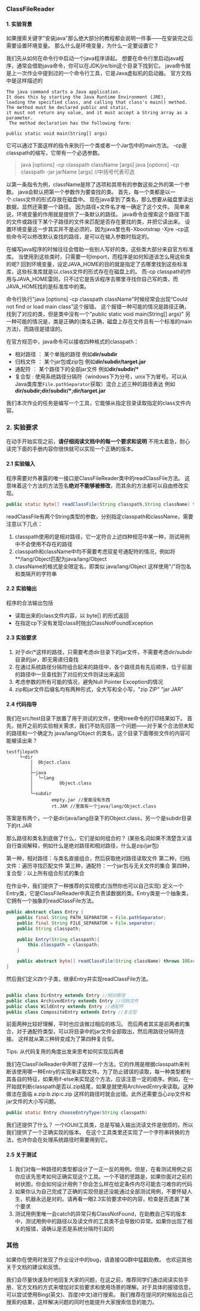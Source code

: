 ### ClassFileReader

#### 1. 实验背景
如果搜索关键字"安装java"那么绝大部分的教程都会说明一件事——在安装完之后需要设置环境变量。
那么什么是环境变量，为什么一定要设置它？

我们先从如何在命令行中启动一个java程序讲起。
想要在命令行里启动java程序，通常会借助java命令，你可以在JDK/jre/bin这个目录下找到它。
java命令就是上一次作业中提到过的一个命令行工具，它是Java虚拟机的启动器。
官方文档中是这样描述的
```
The java command starts a Java application. 
It does this by starting the Java Runtime Environment (JRE), 
loading the specified class, and calling that class's main() method.
The method must be declared public and static, 
it must not return any value, and it must accept a String array as a parameter.
 The method declaration has the following form:

public static void main(String[] args)
```
它可以通过下面这样的指令来执行一个类或者一个Jar包中的main方法。
-cp是classpath的缩写，它带有一个必选参数。 
> java [options] -cp classpath className [args]
> java [options] -cp classpath -jar jarName [args] //中括号代表可选

以第一条指令为例，className是除了选项和其带有的参数这些之外的第一个参数。
java会默认把第一个参数作为要查找的类。
首先，每一个类都是以一个.class文件的形式存放在磁盘中。
现在java拿到了类名，那么想要从磁盘里读出数据，显然还需要一个路径。
因为路径+文件名才唯一确定了这个文件。
简单来说，环境变量的作用就是提供了一条默认的路径。
java命令会搜索这个路径下面的文件或路径下某个子路径的文件来匹配是否存在要找的类，并把它读出来。
设置环境变量这一步其实并不是必须的，因为java里也有-Xbootstrap -Xjre -cp这些命令可以修改默认查找的路径，是可以在输入参数时指定的。

在编写java程序的时候往往会借助一些别人写好的类，这些类大部分来自官方标准库。
当使用到这些类时，只需要一句import，而程序是如何知道该怎么用这些类的呢?
回到环境变量，设定JAVA_HOME的目的就是指定了去哪里找到这些标准库，这些标准库就是以.class文件的形式存在在磁盘上的。
而-cp classpath的作用与JAVA_HOME雷同，只不过它是告诉程序去哪里寻找你自己写的类，而JAVA_HOME找的是标准库中的类。

命令行执行"java [options] -cp classpath className"时候经常会出现“Could not find or load main class”这个报错。
这个报错一种可能的情况是路径正确，找到了对应的类，但是类中没有一个"public static void main(String[] args)"
另一种可能的情况是，类是正确的(类名正确，磁盘上存在文件且有一个标准的main方法)，而路径是错误的。

在官方规范中，java命令可以接收四种格式的classpath：
- 相对路径 ： 某个单独的路径 例如**dir/subdir**
- 归档文件 ： 某个jar包或zip包 例如**dir/subdir/target.jar**
- 通配符   ： 某个路径下的全部jar文件 例如**dir/subdir/\***
- 复合型  : 使用系统路径分隔符（windows下为分号，unix下为冒号。可以从Java类库里`File.pathSeparator`获取）混合上述三种的路径表达 例如**dir/subdir;dir/subdir/*;dir/target.jar**

我们本次作业的任务是编写一个工具，它能够从指定目录读取指定的class文件内容。

### 2. 实验要求

在动手开始实现之前，**请仔细阅读文档中的每一个要求和说明**
不用太着急，耐心读完下面的手册内容你很快就可以实现一个正确的版本。

#### 2.1 实验输入
程序需要对外暴露的唯一接口是ClassFileReader类中的readClassFile方法。
这意味着这个方法的方法签名**绝对不能够被修改**，而其余的方法都可以自由修改实现。
```java
public static byte[] readClassFile(String classpath,String className) throws ClassNotFoundException
```

readClassFile有两个String类型的参数，分别指定classpath和className，需要注意以下几点：
1. classpath使用的是相对路径，它一定符合上述四种规范中某一种，测试用例中不会使用不存在的路径
2. classpath和className中均不需要考虑双星号通配符的情况，例如将\*\*/lang/Object匹配为java/lang/Object
3. className的格式是全限定名，即类似 java/lang/Object 这样使用"/"将包名和类隔开的字符串

#### 2.2 实验输出
程序的合法输出包括
- 读取出来的class文件内容，以 byte[] 的形式返回
- 在指定cp下没有发现class时抛出ClassNotFoundException

#### 2.3 实验要求
1. 对于dir/*这样的路径，只需要考虑dir目录下的jar文件，不需要考虑dir/subdir目录的jar，即无需递归查找
2. 在通过系统路径分隔符组合起来的路径中，各个路径具有先后顺序，位于前面的路径中一旦查找到了对应的文件则读出来返回
3. 考虑参数的所有可能的情况，避免Null Pointer Exception的情况
4. zip和jar文件后缀名均有两种形式，全大写和全小写，"zip ZIP" "jar JAR"

#### 2.4 代码指导
我们在src/test目录下放置了用于测试的文件，使用tree命令的打印结果如下。
首先，抛开之前的实验相关需求，我们不妨先回答一个问题——对于某个合法但未知的路径和一个确定为 java/lang/Object 的类名，这个目录下面哪些文件的内容可能被读出来？
```
testfilepath
     └─dir
         │  Object.class
         │  
         ├─java
         │  └─lang
         │          Object.class
         │          
         └─subdir
                 empty.jar //里面没有东西
                 rt.JAR //里面有一个java/lang/Object.class
```
答案是有两个，一个是dir/java/lang目录下的Object.class，另一个是subdir目录下的rt.JAR

那么路径和类名到底做了什么，它们是如何组合的？
(某些名词如果不清楚含义请自行查阅解释，例如什么是绝对路径和相对路径，什么是zip/jar包)

第一种，相对路径：与类名直接组合，然后获取绝对路径读取文件
第二种，归档文件：遍历寻找匹配文件
第三种，通配符：一个jar包与无关文件的集合
第四种，复合型：以上所有组合形式的集合

在作业中，我们提供了一种推荐的实现模式(当然你也可以自己实现)
定义一个Entry类，它是ClassFileReader中真正负责读数据的类。Entry类是一个抽象类，它拥有一个抽象的readClassFile方法。
``` java
public abstract class Entry {
    public final String PATH_SEPARATOR = File.pathSeparator;
    public final String FILE_SEPARATOR = File.separator;
    public String classpath;

    public Entry(String classpath){
        this.classpath = classpath;
    }

    public abstract byte[] readClassFile(String className) throws IOException;
}
```
然后我们定义四个子类，继承Entry并实现readClassFile方法。
```java

public class DirEntry extends Entry //相对路径
public class ArchivedEntry extends Entry //归档文件
public class WildEntry extends Entry //通配符
public class CompositeEntry extends Entry //复合型
```

前面两种比较好理解，平时也应该做过相应的练习。
而后两者其实是前两者的集合，对于通配符类型，可以将目录中的jar文件全部取出，然后用路径分隔符连接。
这样就从第三种转变成为了第四种复合型。

Tips: 从代码复用的角度出发来思考如何实现后两者

我们在ClassFileReader中声明了这样一个方法，它的作用是根据classpath来判断该使用哪一种Entry的实现来读取文件。为了防止错误的读取，每一种类型都有其各自的特征，如果用if-else来实现这个方法，应该注意一定的顺序。例如，在一开始就判断classpath是否以.zip结尾，如果是就使用ArchivedEntry来读取。这种做法在面临 a.zip:b.zip:c.zip 这样的路径时就会出错。此外还需要当心zip文件和jar文件的大小写问题。
```java
public static Entry chooseEntryType(String classpath) 
```

我们还提供了什么？
一个IOUtil工具类，总是写输入输出流读文件是很烦的，所以我们提供了一个正确实现的版本。
在这个工具类里还实现了一个字符串转换的方法，也许你会在处理系统路径时需要用到它。

#### 2.5 关于测试
1. 我们对每一种路径的类型都设计了一正一反的用例。但是，在看测试用例之前你应该先思考如何正确实现这个工具。一个不错的思路是，如果你面对之前的树状图，你会如何设计用例？你会怎么样在给定条件内尽可能去刁难你的代码
2. 如果你认为自己完成了正确的实现但是还没能通过全部测试用例，不要怀疑人生，机器永远是对的。请再看一眼2.3实验要求中的内容，检查是否遗漏了某个要求
3. 测试用例里唯一会catch的异常只有ClassNotFound，在助教自己写的版本中，测试用例中的路径以及读文件的工具类不会导致IO异常。如果你出现了相关的报错，请确认是否是系统分隔符引起的

### 其他
如果你在使用时发现了作业设计中的bug，请直接QQ群中猛戳助教。
也欢迎其他关于文档的建议和反馈。

我们会尽量快速及时地回复大家的问题，在这之前，推荐同学们通过阅读实验手册、官方文档的方式来增加对实验要求和使用场景的理解。对于具体的报错信息，可以尝试使用Bing(英文)、百度(中文)进行搜索。
我们推荐在提问的时候贴出自己搜索的结果，这样解决问题的同时也能提升大家搜索信息的能力。
